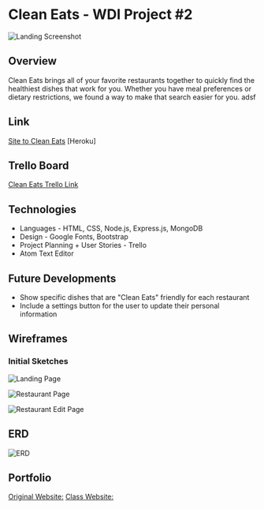 # Clean Eats - WDI Project #2

![Landing Screenshot](https://github.com/aylinmarie/project-2/blob/master/public/images/Landing%20Page.png?raw=true)

## Overview
Clean Eats brings all of your favorite restaurants together to quickly find the healthiest dishes that work for you. Whether you have meal preferences or dietary restrictions, we found a way to make that search easier for you. adsf

## Link
[Site to Clean Eats](https://radiant-beyond-88759.herokuapp.com/) [Heroku]

## Trello Board
[Clean Eats Trello Link](https://trello.com/b/0UynbnE6/project-2)

## Technologies 
* Languages - HTML, CSS, Node.js, Express.js, MongoDB
* Design - Google Fonts, Bootstrap
* Project Planning + User Stories - Trello
* Atom Text Editor

## Future Developments

* Show specific dishes that are "Clean Eats" friendly for each restaurant
* Include a settings button for the user to update their personal information

## Wireframes
### Initial Sketches

![Landing Page](https://github.com/aylinmarie/project-2/blob/master/public/images/Homepage%20Sketch.jpg?raw=true)

![Restaurant Page](https://github.com/aylinmarie/project-2/blob/master/public/images/Restaurant%20List%20Sketch.jpg?raw=true)

![Restaurant Edit Page](https://github.com/aylinmarie/project-2/blob/master/public/images/Restaurant%20Profile%20Sketch.jpg?raw=true)

## ERD 
![ERD](https://github.com/aylinmarie/project-2/blob/master/public/images/ERD.jpg?raw=true)

## Portfolio
[Original Website:](https://www.aylinmarie.co)
[Class Website:](https://aylinmarie.github.io/Aylin-Portfolio/)

